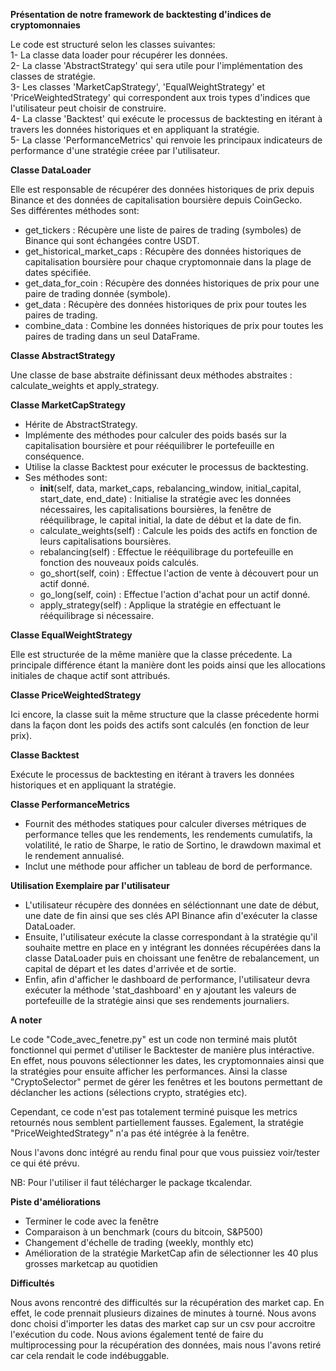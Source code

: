 **Présentation de notre framework de backtesting d'indices de cryptomonnaies**

Le code est structuré selon les classes suivantes:<br>
1- La classe data loader pour récupérer les données.<br>
2- La classe 'AbstractStrategy' qui sera utile pour l'implémentation des classes de stratégie.<br>
3- Les classes 'MarketCapStrategy', 'EqualWeightStrategy' et 'PriceWeightedStrategy' qui correspondent aux trois types d'indices que l'utilisateur peut choisir de construire.<br>
4- La classe 'Backtest' qui exécute le processus de backtesting en itérant à travers les données historiques et en appliquant la stratégie.<br>
5- La classe 'PerformanceMetrics' qui renvoie les principaux indicateurs de performance d'une stratégie créee par l'utilisateur.<br>


**Classe DataLoader**
    
Elle est responsable de récupérer des données historiques de prix depuis Binance et des données de capitalisation boursière depuis CoinGecko.<br>
Ses différentes méthodes sont:<br>
- get_tickers : Récupère une liste de paires de trading (symboles) de Binance qui sont échangées contre USDT.<br>
- get_historical_market_caps : Récupère des données historiques de capitalisation boursière pour chaque cryptomonnaie dans la plage de dates spécifiée.<br>
- get_data_for_coin : Récupère des données historiques de prix pour une paire de trading donnée (symbole).<br>
- get_data : Récupère des données historiques de prix pour toutes les paires de trading.<br>
- combine_data : Combine les données historiques de prix pour toutes les paires de trading dans un seul DataFrame.<br>


**Classe AbstractStrategy**
    
Une classe de base abstraite définissant deux méthodes abstraites : calculate_weights et apply_strategy.<br>


**Classe MarketCapStrategy**
    
- Hérite de AbstractStrategy.
- Implémente des méthodes pour calculer des poids basés sur la capitalisation boursière et pour rééquilibrer le portefeuille en conséquence.
- Utilise la classe Backtest pour exécuter le processus de backtesting.
- Ses méthodes sont:<br>
    - __init__(self, data, market_caps, rebalancing_window, initial_capital, start_date, end_date) :
Initialise la stratégie avec les données nécessaires, les capitalisations boursières, la fenêtre de rééquilibrage, le capital initial, la date de début et la date de fin.<br>
    - calculate_weights(self) : Calcule les poids des actifs en fonction de leurs capitalisations boursières.
    - rebalancing(self) : Effectue le rééquilibrage du portefeuille en fonction des nouveaux poids calculés.
    - go_short(self, coin) : Effectue l'action de vente à découvert pour un actif donné.
    - go_long(self, coin) : Effectue l'action d'achat pour un actif donné.
    - apply_strategy(self) : Applique la stratégie en effectuant le rééquilibrage si nécessaire.<br>


**Classe EqualWeightStrategy**
    
Elle est structurée de la même manière que la classe précedente. La principale différence étant la manière dont les poids ainsi que les allocations initiales de chaque actif sont attribués.


**Classe PriceWeightedStrategy**
  
Ici encore, la classe suit la même structure que la classe précedente hormi dans la façon dont les poids des actifs sont calculés (en fonction de leur prix).<br>


**Classe Backtest**
  
Exécute le processus de backtesting en itérant à travers les données historiques et en appliquant la stratégie.<br>


**Classe PerformanceMetrics**
  
- Fournit des méthodes statiques pour calculer diverses métriques de performance telles que les rendements, les rendements cumulatifs, la volatilité, le ratio de Sharpe, le ratio de Sortino, le drawdown maximal et le rendement annualisé.
- Inclut une méthode pour afficher un tableau de bord de performance.


**Utilisation Exemplaire par l'utilisateur**

- L'utilisateur récupère des données en séléctionnant une date de début, une date de fin ainsi que ses clés API Binance afin d'exécuter la classe DataLoader.<br>
- Ensuite, l'utilisateur exécute la classe correspondant à la stratégie qu'il souhaite mettre en place en y intégrant les données récupérées dans la classe DataLoader puis en choissant une fenêtre de rebalancement, un capital de départ et les dates d'arrivée et de sortie.<br>
- Enfin, afin d'afficher le dashboard de performance, l'utilisateur devra exécuter la méthode 'stat_dashboard' en y ajoutant les valeurs de portefeuille de la stratégie ainsi que ses rendements journaliers.

**A noter**

Le code "Code_avec_fenetre.py" est un code non terminé mais plutôt fonctionnel qui permet d'utiliser le Backtester de manière plus intéractive. En effet, nous pouvons sélectionner les dates, les cryptomonnaies ainsi que la stratégies pour ensuite afficher les performances. Ainsi la classe "CryptoSelector" permet de gérer les fenêtres et les boutons permettant de déclancher les actions (sélections crypto, stratégies etc). 

Cependant, ce code n'est pas totalement terminé puisque les metrics retournés nous semblent partiellement fausses. Egalement, la stratégie "PriceWeightedStrategy" n'a pas été intégrée à la fenêtre.

Nous l'avons donc intégré au rendu final pour que vous puissiez voir/tester ce qui été prévu.

NB: Pour l'utiliser il faut télécharger le package tkcalendar.

**Piste d'améliorations**

- Terminer le code avec la fenêtre 
- Comparaison à un benchmark (cours du bitcoin, S&P500)
- Changement d'échelle de trading (weekly, monthly etc)
- Amélioration de la stratégie MarketCap afin de sélectionner les 40 plus grosses marketcap au quotidien

**Difficultés**

Nous avons rencontré des difficultés sur la récupération des market cap. En effet, le code prennait plusieurs dizaines de minutes à tourné. Nous avons donc choisi d'importer les datas des market cap sur un csv pour accroitre l'exécution du code. Nous avions également tenté de faire du multiprocessing pour la récupération des données, mais nous l'avons retiré car cela rendait le code indébuggable. 

